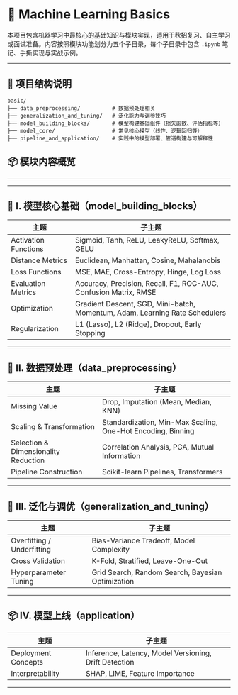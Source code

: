 # 🧠 Machine Learning Basics

本项目包含机器学习中最核心的基础知识与模块实现，适用于秋招复习、自主学习或面试准备。内容按照模块功能划分为五个子目录，每个子目录中包含 `.ipynb` 笔记、手撕实现与实战示例。

---

## 📁 项目结构说明

```text
basic/
├── data_preprocessing/          # 数据预处理相关
├── generalization_and_tuning/   # 泛化能力与调参技巧
├── model_building_blocks/       # 模型构建基础组件（损失函数、评估指标等）
├── model_core/                  # 常见核心模型（线性、逻辑回归等）
├── pipeline_and_application/    # 实践中的模型部署、管道构建与可解释性
```

## 📦 模块内容概览

---


---

## 🧩 I. 模型核心基础（model_building_blocks）

| 主题                  | 子主题                                                                 |
|---------------------|--------------------------------------------------------------------------|
| Activation Functions | Sigmoid, Tanh, ReLU, LeakyReLU, Softmax, GELU                         |
| Distance Metrics    | Euclidean, Manhattan, Cosine, Mahalanobis                              |
| Loss Functions       | MSE, MAE, Cross-Entropy, Hinge, Log Loss                                 |
| Evaluation Metrics   | Accuracy, Precision, Recall, F1, ROC-AUC, Confusion Matrix, RMSE         |
| Optimization         | Gradient Descent, SGD, Mini-batch, Momentum, Adam, Learning Rate Schedulers |
| Regularization       | L1 (Lasso), L2 (Ridge), Dropout, Early Stopping                          |

---

## 🧪 II. 数据预处理（data_preprocessing）

| 主题                                   | 子主题                                                           |
|--------------------------------------|------------------------------------------------------------------|
| Missing Value                        | Drop, Imputation (Mean, Median, KNN)                             |
| Scaling & Transformation             | Standardization, Min-Max Scaling, One-Hot Encoding, Binning       |
| Selection & Dimensionality Reduction | Correlation Analysis, PCA, Mutual Information                    |
| Pipeline Construction                | Scikit-learn Pipelines, Transformers                            |
---

## 🧬 III. 泛化与调优（generalization_and_tuning）

| 主题                        | 子主题                                                      |
|---------------------------|-------------------------------------------------------------|
| Overfitting / Underfitting | Bias-Variance Tradeoff, Model Complexity                    |
| Cross Validation           | K-Fold, Stratified, Leave-One-Out                           |
| Hyperparameter Tuning      | Grid Search, Random Search, Bayesian Optimization           |

---

## 📦 IV. 模型上线（application）

| 主题                   | 子主题                                                           |
|----------------------|------------------------------------------------------------------|
| Deployment Concepts   | Inference, Latency, Model Versioning, Drift Detection           |
| Interpretability      | SHAP, LIME, Feature Importance                                  |

---
